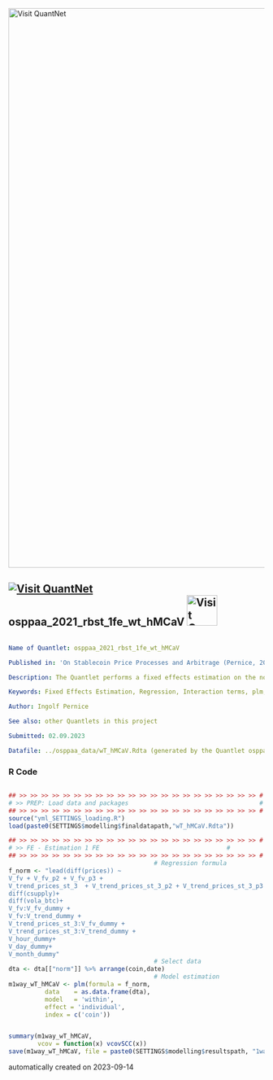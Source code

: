[<img src="https://github.com/QuantLet/Styleguide-and-FAQ/blob/master/pictures/banner.png" width="1100" alt="Visit QuantNet">](http://quantlet.de/)

## [<img src="https://github.com/QuantLet/Styleguide-and-FAQ/blob/master/pictures/qloqo.png" alt="Visit QuantNet">](http://quantlet.de/) **osppaa_2021_rbst_1fe_wt_hMCaV** [<img src="https://github.com/QuantLet/Styleguide-and-FAQ/blob/master/pictures/QN2.png" width="60" alt="Visit QuantNet 2.0">](http://quantlet.de/)

```yaml

Name of Quantlet: osppaa_2021_rbst_1fe_wt_hMCaV

Published in: 'On Stablecoin Price Processes and Arbitrage (Pernice, 2021)'

Description: The Quantlet performs a fixed effects estimation on the normalized data. A regression model is specified with the dependent variable being the lead of the difference of prices and several independent variables and interaction terms. The 'plm' function from the 'plm' package is used to estimate the model considering 'within' model (or fixed effects model), and 'individual' effects. The summary of the model is then obtained considering heteroskedasticity and autocorrelation consistent (HAC) standard errors using the 'vcovSCC' function.

Keywords: Fixed Effects Estimation, Regression, Interaction terms, plm, Within model, Individual effects, HAC standard errors

Author: Ingolf Pernice

See also: other Quantlets in this project

Submitted: 02.09.2023

Datafile: ../osppaa_data/wT_hMCaV.Rdta (generated by the Quantlet osppaa_finalize_data)


```

### R Code
```r

## >> >> >> >> >> >> >> >> >> >> >> >> >> >> >> >> >> >> >> >> >> >> #
# >> PREP: Load data and packages                                    #
## >> >> >> >> >> >> >> >> >> >> >> >> >> >> >> >> >> >> >> >> >> >> #
source("yml_SETTINGS_loading.R")
load(paste0(SETTINGS$modelling$finaldatapath,"wT_hMCaV.Rdta"))

## >> >> >> >> >> >> >> >> >> >> >> >> >> >> >> >> >> >> >> >> >> >> #
# >> FE - Estimation 1 FE                                   #
## >> >> >> >> >> >> >> >> >> >> >> >> >> >> >> >> >> >> >> >> >> >> #
                                        # Regression formula
f_norm <- "lead(diff(prices)) ~
V_fv + V_fv_p2 + V_fv_p3 +
V_trend_prices_st_3  + V_trend_prices_st_3_p2 + V_trend_prices_st_3_p3 +
diff(csupply)+
diff(vola_btc)+
V_fv:V_fv_dummy + 
V_fv:V_trend_dummy +
V_trend_prices_st_3:V_fv_dummy +
V_trend_prices_st_3:V_trend_dummy +
V_hour_dummy+
V_day_dummy+
V_month_dummy"
                                        # Select data
dta <- dta[["norm"]] %>% arrange(coin,date)
                                        # Model estimation
m1way_wT_hMCaV <- plm(formula = f_norm,
          data    = as.data.frame(dta),
          model   = 'within',
          effect = 'individual',
          index = c('coin'))


summary(m1way_wT_hMCaV,
        vcov = function(x) vcovSCC(x))
save(m1way_wT_hMCaV, file = paste0(SETTINGS$modelling$resultspath, "1way_rbst_1fe_wT_hMCaV.Rdta"))

```

automatically created on 2023-09-14